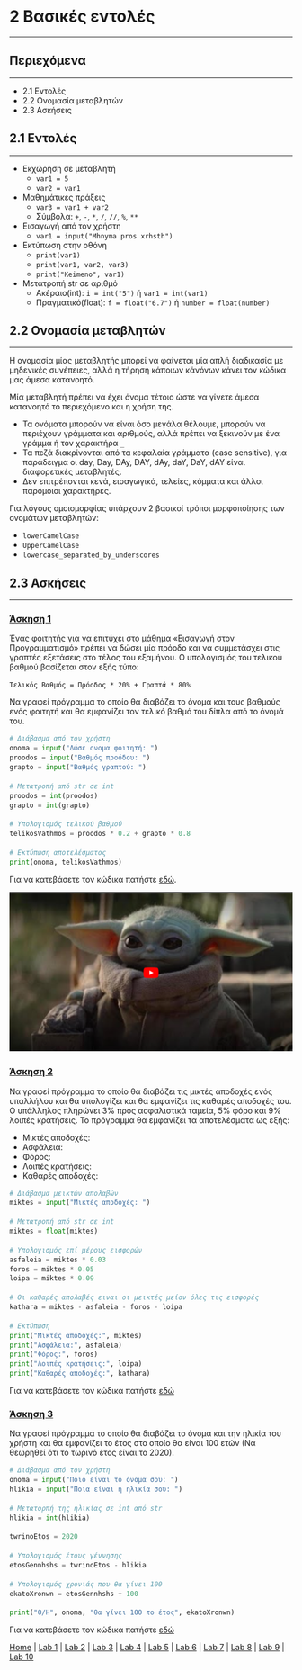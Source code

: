 # 2 Βασικές εντολές

---

## Περιεχόμενα

---

- 2.1 Εντολές
- 2.2 Ονομασία μεταβλητών
- 2.3 Ασκήσεις

## 2.1 Εντολές

---

- Εκχώρηση σε μεταβλητή
  - `var1 = 5`
  - `var2 = var1`
- Μαθημάτικες πράξεις
  - `var3 = var1 + var2`
  - Σύμβολα: `+`, `-`, `*`, `/`, `//`, `%`, `**`
- Εισαγωγή από τον χρήστη
  - `var1 = input("Mhnyma pros xrhsth")`
- Εκτύπωση στην οθόνη
  - `print(var1)`
  - `print(var1, var2, var3)`
  - `print("Keimeno", var1)`
- Μετατροπή str σε αριθμό
  - Ακέραιο(int): `i = int("5")` ή `var1 = int(var1)`
  - Πραγματικό(float): `f = float("6.7")` ή `number = float(number)`

## 2.2 Ονομασία μεταβλητών

---

Η ονομασία μίας μεταβλητής μπορεί να φαίνεται μία απλή διαδικασία με μηδενικές συνέπειες, αλλά η τήρηση κάποιων κάνόνων κάνει τον κώδικα μας άμεσα κατανοητό.

Μία μεταβλητή πρέπει να έχει όνομα τέτοιο ώστε να γίνετε άμεσα κατανοητό το περιεχόμενο και η χρήση της.

- Τα ονόματα μπορούν να είναι όσο μεγάλα θέλουμε, μπορούν να περιέχουν γράμματα και αριθμούς, αλλά πρέπει να ξεκινούν με ένα γράμμα ή τον  χαρακτήρα  `_`
- Τα πεζά διακρίνονται από τα κεφαλαία γράμματα (case sensitive), για παράδειγμα οι day, Day, DAy, DAY, dAy, daY, DaY, dAY είναι διαφορετικές μεταβλητές.
- Δεν επιτρέπονται κενά, εισαγωγικά, τελείες, κόμματα και άλλοι παρόμοιοι χαρακτήρες.

Για λόγους ομοιομορφίας υπάρχουν 2 βασικοί τρόποι μορφοποίησης των ονομάτων μεταβλητών:

- `lowerCamelCase`
- `UpperCamelCase`
- `lowercase_separated_by_underscores`

## 2.3 Ασκήσεις

---

### [Άσκηση 1](source/lab_02/lab_02_exercise_1.py)

Ένας φοιτητής για να επιτύχει στο μάθημα «Εισαγωγή στον Προγραμματισμό» πρέπει να δώσει μία πρόοδο και να συμμετάσχει στις γραπτές εξετάσεις στο τέλος του εξαμήνου. Ο υπολογισμός του τελικού βαθμού βασίζεται στον εξής τύπο:

`Τελικός Βαθμός = Πρόοδος * 20% + Γραπτά * 80%`

Να γραφεί πρόγραμμα το οποίο θα διαβάζει το όνομα και τους βαθμούς ενός φοιτητή και θα εμφανίζει τον τελικό βαθμό του δίπλα από το όνομά του.

```python
# Διάβασμα από τον χρήστη
onoma = input("Δώσε ονομα φοιτητή: ")
proodos = input("Βαθμός προόδου: ")
grapto = input("Βαθμός γραπτού: ")

# Μετατροπή από str σε int
proodos = int(proodos)
grapto = int(grapto)

# Υπολογισμός τελικού βαθμού
telikosVathmos = proodos * 0.2 + grapto * 0.8

# Εκτύπωση αποτελέσματος
print(onoma, telikosVathmos)
```

Για να κατεβάσετε τον κώδικα πατήστε [εδώ](source/lab_02/lab_02_exercise_1.py).

[![Video 2](../images/Video_1.PNG)](https://www.youtube.com/watch?v=wMsbKOItZ9A&list=PLlRCU8UBnRzRipr_LhWiF3YCoEkHUleLK&index=4)

### [Άσκηση 2](source/lab_02/lab_02_exercise_2.py)

Να γραφεί πρόγραμμα το οποίο θα διαβάζει τις μικτές αποδοχές ενός υπαλλήλου και θα υπολογίζει και θα εμφανίζει τις καθαρές αποδοχές του. Ο υπάλληλος πληρώνει 3% προς ασφαλιστικά ταμεία, 5% φόρο και 9% λοιπές κρατήσεις. Το πρόγραμμα θα εμφανίζει τα αποτελέσματα ως εξής:

- Μικτές αποδοχές:
- Ασφάλεια:
- Φόρος:
- Λοιπές κρατήσεις:
- Καθαρές αποδοχές:

```python
# Διάβασμα μεικτών απολαβών
miktes = input("Μικτές αποδοχές: ")

# Μετατροπή από str σε int
miktes = float(miktes)

# Υπολογισμός επί μέρους εισφορών
asfaleia = miktes * 0.03
foros = miktes * 0.05
loipa = miktes * 0.09

# Οι καθαρές απολαβές ειναι οι μεικτές μείον όλες τις εισφορές
kathara = miktes - asfaleia - foros - loipa

# Εκτύπωση
print("Μικτές αποδοχές:", miktes)
print("Ασφάλεια:", asfaleia)
print("Φόρος:", foros)
print("Λοιπές κρατήσεις:", loipa)
print("Καθαρές αποδοχές:", kathara)
```

Για να κατεβάσετε τον κώδικα πατήστε [εδώ](source/lab_02/lab_02_exercise_2.py)

### [Άσκηση 3](source/lab_02/lab_02_exercise_3.py)

Να γραφεί πρόγραμμα το οποίο θα διαβάζει το όνομα και την ηλικία του χρήστη και θα εμφανίζει το έτος στο οποίο θα είναι 100 ετών (Να θεωρηθεί ότι το τωρινό έτος είναι το 2020).

```python
# Διάβασμα από τον χρήστη
onoma = input("Ποιο είναι το όνομα σου: ")
hlikia = input("Ποια είναι η ηλικία σου: ")

# Μετατορπή της ηλικίας σε int από str
hlikia = int(hlikia)

twrinoEtos = 2020

# Υπολογισμός έτους γέννησης
etosGennhshs = twrinoEtos - hlikia

# Υπολογισμός χρονιάς που θα γίνει 100
ekatoXronwn = etosGennhshs + 100

print("O/H", onoma, "θα γίνει 100 το έτος", ekatoXronwn)
```

Για να κατεβάσετε τον κώδικα πατήστε [εδώ](source/lab_02/lab_02_exercise_3.py)

[Home](../README.md) | [Lab 1](lab_01.md) | [Lab 2](lab_02.md) | [Lab 3](lab_03.md) | [Lab 4](lab_04.md) | [Lab 5](lab_05.md) | [Lab 6](lab_06.md) | [Lab 7](lab_07.md) | [Lab 8](lab_08.md) | [Lab 9](lab_09.md) | [Lab 10](lab_10.md)
